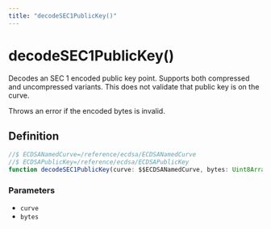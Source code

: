 ```yaml
---
title: "decodeSEC1PublicKey()"
---
```


# decodeSEC1PublicKey()

Decodes an SEC 1 encoded public key point. Supports both compressed and uncompressed variants. This does not validate that public key is on the curve.

Throws an error if the encoded bytes is invalid.

## Definition

```ts
//$ ECDSANamedCurve=/reference/ecdsa/ECDSANamedCurve
//$ ECDSAPublicKey=/reference/ecdsa/ECDSAPublicKey
function decodeSEC1PublicKey(curve: $$ECDSANamedCurve, bytes: Uint8Array): $$ECDSAPublicKey;
```

### Parameters

- `curve`
- `bytes`
